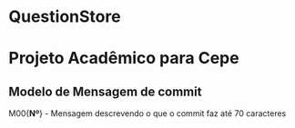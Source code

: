 # QuestionStore
# Projeto Acadêmico para Cepe

## Modelo de Mensagem de commit

M00{**Nº**} - Mensagem descrevendo o que o commit faz até 70 caracteres

